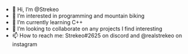 - 👋 Hi, I’m @Strekeo
- 👀 I’m interested in programming and mountain biking
- 🌱 I’m currently learning C++
- 💞️ I’m looking to collaborate on any projects I find interesting
- 📫 How to reach me: Strekeo#2625 on discord and @realstrekeo on instagram

<!---
Strekeo/Strekeo is a ✨ special ✨ repository because its `README.md` (this file) appears on your GitHub profile.
You can click the Preview link to take a look at your changes.
--->
